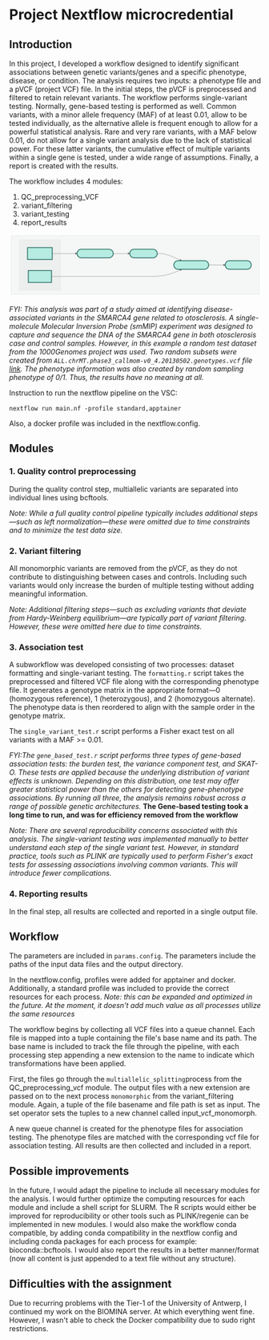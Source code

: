 # Project Nextflow microcredential

## Introduction 

In this project, I developed a workflow designed to identify significant associations between genetic variants/genes and a specific phenotype, disease, or condition. The analysis requires two inputs: a phenotype file and a pVCF (project VCF) file. In the initial steps, the pVCF is preprocessed and filtered to retain relevant variants. The workflow performs single-variant testing. Normally, gene-based testing is performed as well. Common variants, with a minor allele frequency (MAF) of at least 0.01, allow to be tested individually, as the alternative allele is frequent enough to allow for a powerful statistical analysis. Rare and very rare variants, with a MAF below 0.01, do not allow for a single variant analysis due to the lack of statistical power. For these latter variants, the cumulative effect of multiple variants within a single gene is tested, under a wide range of assumptions. Finally, a report is created with the results. 

The workflow includes 4 modules: 
1. QC_preprocessing_VCF
2. variant_filtering
3. variant_testing
4. report_results

![Nextflow workflow DAG](workflow_DAG.svg)

*FYI: This analysis was part of a study aimed at identifying disease-associated variants in the SMARCA4 gene related to otosclerosis. A single-molecule Molecular Inversion Probe (smMIP) experiment was designed to capture and sequence the DNA of the SMARCA4 gene in both otosclerosis case and control samples. However, in this example a random test dataset from the 1000Genomes project was used. Two random subsets were created from `ALL.chrMT.phase3_callmom-v0_4.20130502.genotypes.vcf` file [link](https://ftp.1000genomes.ebi.ac.uk/vol1/ftp/release/20130502/). The phenotype information was also created by random sampling phenotype of 0/1. Thus, the results have no meaning at all.*

Instruction to run the nextflow pipeline on the VSC:
```
nextflow run main.nf -profile standard,apptainer
```
Also, a docker profile was included in the nextflow.config. 

## Modules 

### 1. Quality control preprocessing 
During the quality control step, multiallelic variants are separated into individual lines using bcftools.

*Note: While a full quality control pipeline typically includes additional steps—such as left normalization—these were omitted due to time constraints and to minimize the test data size.*

### 2. Variant filtering 
All monomorphic variants are removed from the pVCF, as they do not contribute to distinguishing between cases and controls. Including such variants would only increase the burden of multiple testing without adding meaningful information.

*Note: Additional filtering steps—such as excluding variants that deviate from Hardy-Weinberg equilibrium—are typically part of variant filtering. However, these were omitted here due to time constraints.* 

### 3. Association test 
A subworkflow was developed consisting of two processes: dataset formatting and single-variant testing.
The `formatting.r` script takes the preprocessed and filtered VCF file along with the corresponding phenotype file. It generates a genotype matrix in the appropriate format—0 (homozygous reference), 1 (heterozygous), and 2 (homozygous alternate). The phenotype data is then reordered to align with the sample order in the genotype matrix.

The `single_variant_test.r` script performs a Fisher exact test on all variants with a MAF >= 0.01. 

*FYI:The `gene_based_test.r` script performs three types of gene-based association tests: the burden test, the variance component test, and SKAT-O. These tests are applied because the underlying distribution of variant effects is unknown. Depending on this distribution, one test may offer greater statistical power than the others for detecting gene-phenotype associations. By running all three, the analysis remains robust across a range of possible genetic architectures.*
**The Gene-based testing took a long time to run, and was for efficiency removed from the workflow**

*Note: There are several reproducibility concerns associated with this analysis. The single-variant testing was implemented manually to better understand each step of the single variant test. However, in standard practice, tools such as PLINK are typically used to perform Fisher's exact tests for assessing associations involving common variants. This will introduce fewer complications.*

### 4. Reporting results
In the final step, all results are collected and reported in a single output file.

## Workflow 

The parameters are included in `params.config`. The parameters include the paths of the input data files and the output directory. 

In the nextflow.config, profiles were added for apptainer and docker. Additionally, a standard profile was included to provide the correct resources for each process. *Note: this can be expanded and optimized in the future. At the moment, it doesn't add much value as all processes utilize the same resources*

The workflow begins by collecting all VCF files into a queue channel. Each file is mapped into a tuple containing the file's base name and its path. The base name is included to track the file through the pipeline, with each processing step appending a new extension to the name to indicate which transformations have been applied.

First, the files go through the `multiallelic_splitting`process from the QC_preprocessing_vcf module. The output files with a new extension are passed on to the next process `monomorphic` from the variant_filtering module. Again, a tuple of the file basename and file path is set as input. The set operator sets the tuples to a new channel called input_vcf_monomorph. 

A new queue channel is created for the phenotype files for association testing. The phenotype files are matched with the corresponding vcf file for association testing. All results are then collected and included in a report.

## Possible improvements 

In the future, I would adapt the pipeline to include all necessary modules for the analysis. I would further optimize the computing resources for each module and include a shell script for SLURM. The R scripts would either be improved for reproducibility or other tools such as PLINK/regenie can be implemented in new modules. I would also make the workflow conda compatible, by adding conda compatibility in the nextflow config and including conda packages for each process for example: bioconda::bcftools. I would also report the results in a better manner/format (now all content is just appended to a text file without any structure). 

## Difficulties with the assignment 

Due to recurring problems with the Tier-1 of the University of Antwerp, I continued my work on the BIOMINA server. At which everything went fine. However, I wasn't able to check the Docker compatibility due to sudo right restrictions. 